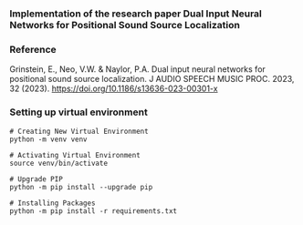 ### Implementation of the research paper Dual Input Neural Networks for Positional Sound Source Localization

### Reference
Grinstein, E., Neo, V.W. & Naylor, P.A. Dual input neural networks for positional sound source localization. J AUDIO SPEECH MUSIC PROC. 2023, 32 (2023). https://doi.org/10.1186/s13636-023-00301-x


### Setting up virtual environment

```console
# Creating New Virtual Environment
python -m venv venv

# Activating Virtual Environment
source venv/bin/activate

# Upgrade PIP
python -m pip install --upgrade pip

# Installing Packages
python -m pip install -r requirements.txt
```